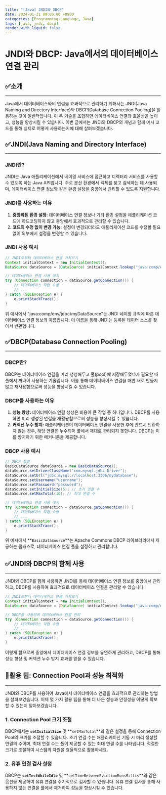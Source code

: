 ```yaml
---
title: "[Java] JNDI와 DBCP"
date: 2024-01-31 00:00:00 +0900
categories: [Programming-Language, Java]
tags: [java, jndi, dbcp]
render_with_liquid: false
---
```


# **JNDI와 DBCP: Java에서의 데이터베이스 연결 관리**

## ✅**소개**

---

Java에서 데이터베이스와의 연결을 효과적으로 관리하기 위해서는 JNDI(Java Naming and Directory Interface)와 DBCP(Database Connection Pooling)을 활용하는 것이 일반적입니다. 이 두 기술을 조합하면 데이터베이스 연결의 효율성을 높이고, 성능을 향상시킬 수 있습니다. 이번 글에서는 JNDI와 DBCP의 개념과 함께 예시 코드를 통해 실제로 어떻게 사용하는지에 대해 살펴보겠습니다.

## ✅**JNDI(Java Naming and Directory Interface)**

---

### **JNDI란?**

JNDI는 Java 애플리케이션에서 네이밍 서비스에 접근하고 디렉터리 서비스를 사용할 수 있도록 하는 Java API입니다. 주로 분산 환경에서 객체를 찾고 검색하는 데 사용되며, 데이터베이스 연결 정보와 같은 환경 설정을 중앙에서 관리할 수 있도록 지원합니다.

### **JNDI를 사용하는 이유**

1. **중앙화된 환경 설정:** 데이터베이스 연결 정보나 기타 환경 설정을 애플리케이션 코드에 하드코딩하지 않고 중앙에서 효과적으로 관리할 수 있습니다.
2. **코드의 수정 없이 변경 가능:** 설정이 변경되더라도 애플리케이션 코드를 수정할 필요 없이 외부에서 설정을 변경할 수 있습니다.

### **JNDI 사용 예시**

```java
// JNDI로부터 데이터베이스 연결 가져오기
Context initialContext = new InitialContext();
DataSource dataSource = (DataSource) initialContext.lookup("java:comp/env/jdbc/myDataSource");

// 데이터베이스 연결 사용 예시
try (Connection connection = dataSource.getConnection()) {
    // 데이터베이스 작업 수행
    // ...
} catch (SQLException e) {
    e.printStackTrace();
}

```

위 예시에서 "java:comp/env/jdbc/myDataSource"는 JNDI 네이밍 규칙에 따른 데이터베이스 연결 정보의 이름입니다. 이 이름을 통해 JNDI는 등록된 데이터 소스를 찾아서 반환합니다.

## ✅**DBCP(Database Connection Pooling)**

---

### **DBCP란?**

DBCP는 데이터베이스 연결을 미리 생성해두고 풀(pool)에 저장해두었다가 필요할 때 풀에서 꺼내어 사용하는 기술입니다. 이를 통해 데이터베이스 연결을 매번 새로 만들지 않고 재사용함으로써 성능을 향상시킬 수 있습니다.

### **DBCP를 사용하는 이유**

1. **성능 향상:** 데이터베이스 연결 생성은 비용이 큰 작업 중 하나입니다. DBCP를 사용하면 미리 생성된 연결을 재활용함으로써 성능을 향상시킬 수 있습니다.
2. **커넥션 누수 방지:** 애플리케이션이 데이터베이스 연결을 사용한 후에 반드시 반환하지 않는 경우, 해당 연결은 누수되어 풀에서 제대로 관리되지 못합니다. DBCP는 이를 방지하기 위한 메커니즘을 제공합니다.

### **DBCP 사용 예시**

```java
// DBCP 설정
BasicDataSource dataSource = new BasicDataSource();
dataSource.setDriverClassName("com.mysql.jdbc.Driver");
dataSource.setUrl("jdbc:mysql://localhost:3306/mydatabase");
dataSource.setUsername("username");
dataSource.setPassword("password");
dataSource.setInitialSize(5); // 초기 연결 수
dataSource.setMaxTotal(10); // 최대 연결 수

// 데이터베이스 연결 사용 예시
try (Connection connection = dataSource.getConnection()) {
    // 데이터베이스 작업 수행
    // ...
} catch (SQLException e) {
    e.printStackTrace();
}

```

위 예시에서 **`BasicDataSource`**는 Apache Commons DBCP 라이브러리에서 제공하는 클래스로, 데이터베이스 연결 풀을 설정하고 관리합니다.

## ✅**JNDI와 DBCP의 함께 사용**

---

JNDI와 DBCP를 함께 사용하면 JNDI를 통해 데이터베이스 연결 정보를 중앙에서 관리하고, DBCP를 사용하여 효과적으로 데이터베이스 연결을 관리할 수 있습니다.

```java
// JNDI로부터 데이터베이스 연결 가져오기
Context initialContext = new InitialContext();
DataSource dataSource = (DataSource) initialContext.lookup("java:comp/env/jdbc/myDataSource");

// DBCP를 사용하여 데이터베이스 연결 관리
try (Connection connection = dataSource.getConnection()) {
    // 데이터베이스 작업 수행
    // ...
} catch (SQLException e) {
    e.printStackTrace();
}

```

이렇게 함으로써 중앙에서 데이터베이스 연결 정보를 유연하게 관리하고, DBCP를 통해 성능 향상 및 커넥션 누수 방지 효과를 얻을 수 있습니다.

## 📌**활용 팁: Connection Pool과 성능 최적화**

---

JNDI와 DBCP를 사용하여 Java에서 데이터베이스 연결을 효과적으로 관리하는 방법을 살펴보았습니다. 이제 몇 가지 활용 팁을 통해 더 나은 성능과 안정성을 어떻게 확보할 수 있는지 알아보겠습니다.

### **1. Connection Pool 크기 조절**

DBCP에서는 **`setInitialSize`** 및 **`setMaxTotal`**과 같은 설정을 통해 Connection Pool의 크기를 조절할 수 있습니다. 초기 연결 수는 애플리케이션 기동 시 미리 생성할 연결의 수이며, 최대 연결 수는 풀이 제공할 수 있는 최대 연결 수를 나타냅니다. 적절한 크기로 조절하여 시스템의 자원을 효율적으로 활용하세요.

### **2. 유휴 연결 검사 설정**

DBCP는 **`setTestWhileIdle`** 및 **`setTimeBetweenEvictionRunsMillis`**와 같은 옵션을 제공하여 유휴 연결을 주기적으로 검사할 수 있습니다. 유휴 연결 검사를 통해 사용하지 않는 연결을 풀에서 제거하여 성능을 향상시킬 수 있습니다.